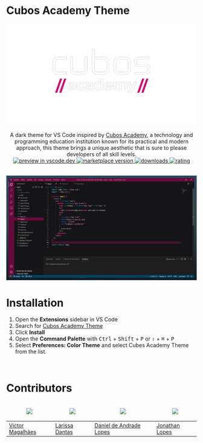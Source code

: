 # Cubos Academy Theme

<div align="center">
    <img src="https://raw.githubusercontent.com/cubos-academy/academy_vscode_theme/main/images/logo.png" alt="Logo">
</div>

<br>

<div align="center">
A dark theme for VS Code inspired by <a href="https://cubos.academy/" target="_blank">Cubos Academy</a>, a technology and programming education institution known for its practical and modern approach, this theme brings a unique aesthetic that is sure to please developers of all skill levels.

<br>
<!-- Preview in vscode.dev -->
<a href="https://vscode.dev/theme/CubosAcademy.cubos-academy">
    <img alt="preview in vscode.dev" src="https://img.shields.io/badge/preview%20in-vscode.dev-1C1E26?style=for-the-badge&labelColor=1C1E26&color=660a3b">
</a> 
<!-- marketplace version -->
<a href="https://marketplace.visualstudio.com/items?itemName=CubosAcademy.cubos-academy">
    <img alt="marketplace version" src="https://img.shields.io/vscode-marketplace/v/CubosAcademy.cubos-academy.svg?style=for-the-badge&labelColor=1C1E26&color=660a3b">
</a>
<!-- downloads -->
<a href="https://marketplace.visualstudio.com/items?itemName=CubosAcademy.cubos-academy">
    <img alt="downloads" src="https://img.shields.io/visual-studio-marketplace/d/CubosAcademy.cubos-academy.svg?style=for-the-badge&labelColor=1C1E26&color=660a3b">
</a>
<!-- rating -->
<a href="https://marketplace.visualstudio.com/items?itemName=CubosAcademy.cubos-academy">
    <img alt="rating" src="https://img.shields.io/visual-studio-marketplace/stars/CubosAcademy.cubos-academy.svg?style=for-the-badge&labelColor=1C1E26&color=660a3b">
</a>
</div>
<br/>

![](https://raw.githubusercontent.com/cubos-academy/academy_vscode_theme/main/images/example.png)

# Installation

1. Open the **Extensions** sidebar in VS Code
2. Search for [Cubos Academy Theme](https://marketplace.visualstudio.com/items?itemName=DaltonMenezes.aura-themehttps://marketplace.visualstudio.com/items?itemName=CubosAcademy.cubos-academy)
3. Click **Install**
4. Open the **Command Palette** with <kbd>Ctrl</kbd> + <kbd>Shift</kbd> + <kbd>P</kbd> or <kbd>⇧</kbd> + <kbd>⌘</kbd> + <kbd>P</kbd>
5. Select **Preferences: Color Theme** and select Cubes Academy Theme from the list.

<br/>

# Contributors

<table>
  <thead>
    <tr>
      <td valign="bottom">
        <p align="center">
          <a href="https://github.com/vhfmag">
            <img
              src="https://github.com/vhfmag.png?size=100"
              align="center"
            />
          </a>
        </p>
      </td>
      <td valign="bottom">
        <p align="center">
          <a href="https://github.com/RikoKami">
            <img
              src="https://github.com/RikoKami.png?size=100"
              align="center"
            />
          </a>
        </p>
      </td>
      <td valign="bottom">
        <p align="center">
          <a href="https://github.com/danieldeandradelopes">
            <img
              src="https://github.com/danieldeandradelopes.png?size=100"
              align="center"
            />
          </a>
        </p>
      </td>
      <td valign="bottom">
        <p align="center">
          <a href="https://github.com/jonathan-lopes">
            <img
              src="https://github.com/jonathan-lopes.png?size=100"
              align="center"
            />
          </a>
        </p>
      </td>
    </tr>
  </thead>

  <tbody>
    <td>
        <a href="https://github.com/jonathan-lopes">Victor Magalhães</a>
    </td>
    <td>
        <a href="https://github.com/jonathan-lopes">Larissa Dantas</a>
    </td>
    <td>
        <a href="https://github.com/jonathan-lopes">Daniel de Andrade Lopes</a>
    </td>
    <td>
        <a href="https://github.com/jonathan-lopes">Jonathan Lopes</a>
    </td>
  </tbody>
</table>

